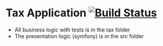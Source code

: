 Tax Application [![Build Status](https://travis-ci.org/ovidiumght/taxApp.svg?branch=master)](https://travis-ci.org/ovidiumght/taxApp)
===

 - All business logic with tests is in the tax folder
 - The presentation logic (symfony) is in the src folder